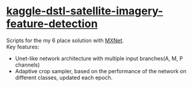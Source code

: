 # [kaggle-dstl-satellite-imagery-feature-detection](https://www.kaggle.com/c/dstl-satellite-imagery-feature-detection)
Scripts for the my 6 place solution with [MXNet](https://github.com/dmlc/mxnet).  
Key features:
- Unet-like network architecture with multiple input branches(A, M, P channels)
- Adaptive crop sampler, based on the performance of the network on different classes, updated each epoch.
